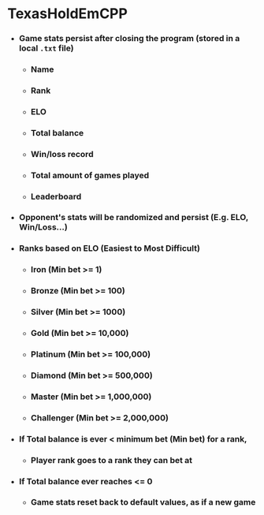 # TexasHoldEmCPP

- ### Game stats persist after closing the program (stored in a local `.txt` file)
	- ### Name
	- ### Rank
	- ### ELO
	- ### Total balance
	- ### Win/loss record
	- ### Total amount of games played
	- ### Leaderboard

- ### Opponent's stats will be randomized and persist (E.g. ELO, Win/Loss...)

- ### Ranks based on ELO (Easiest to Most Difficult)
	- ### Iron (Min bet >= 1)
	- ### Bronze (Min bet >= 100)
	- ### Silver (Min bet >= 1000)
	- ### Gold (Min bet >= 10,000)
	- ### Platinum (Min bet >= 100,000)
	- ### Diamond (Min bet >= 500,000)
	- ### Master (Min bet >= 1,000,000)
	- ### Challenger (Min bet >= 2,000,000)

- ### If Total balance is ever < minimum bet (Min bet) for a rank,
	- ### Player rank goes to a rank they can bet at

- ### If Total balance ever reaches <= 0
	- ### Game stats reset back to default values, as if a new game
